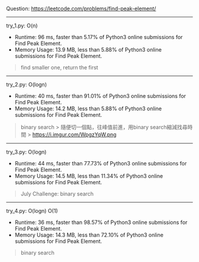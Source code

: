 Question: https://leetcode.com/problems/find-peak-element/

---

try_1.py: O(n)

* Runtime: 96 ms, faster than 5.17% of Python3 online submissions for Find Peak Element.
* Memory Usage: 13.9 MB, less than 5.88% of Python3 online submissions for Find Peak Element.

> find smaller one, return the first

---

try_2.py: O(logn)

* Runtime: 40 ms, faster than 91.01% of Python3 online submissions for Find Peak Element.
* Memory Usage: 14.2 MB, less than 5.88% of Python3 online submissions for Find Peak Element.

> binary search
	> 隨便切一個點，往峰值前進，用binary search縮減找尋時間
	> https://i.imgur.com/WpgzYqW.png
---

try_3.py: O(logn)

* Runtime: 44 ms, faster than 77.73% of Python3 online submissions for Find Peak Element.
* Memory Usage: 14.5 MB, less than 11.34% of Python3 online submissions for Find Peak Element.

> July Challenge: binary search

---

try_4.py: O(logn) O(1)

* Runtime: 36 ms, faster than 98.57% of Python3 online submissions for Find Peak Element.
* Memory Usage: 14.3 MB, less than 72.10% of Python3 online submissions for Find Peak Element.

> binary search